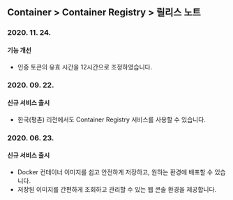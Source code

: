 ## Container > Container Registry  > 릴리스 노트

### 2020. 11. 24.
#### 기능 개선
* 인증 토큰의 유효 시간을 12시간으로 조정하였습니다.

### 2020. 09. 22.
#### 신규 서비스 출시
* 한국(평촌) 리전에서도 Container Registry 서비스를 사용할 수 있습니다.

### 2020. 06. 23.
#### 신규 서비스 출시
* Docker 컨테이너 이미지를 쉽고 안전하게 저장하고, 원하는 환경에 배포할 수 있습니다.
* 저장된 이미지를 간편하게 조회하고 관리할 수 있는 웹 콘솔 환경을 제공합니다.
